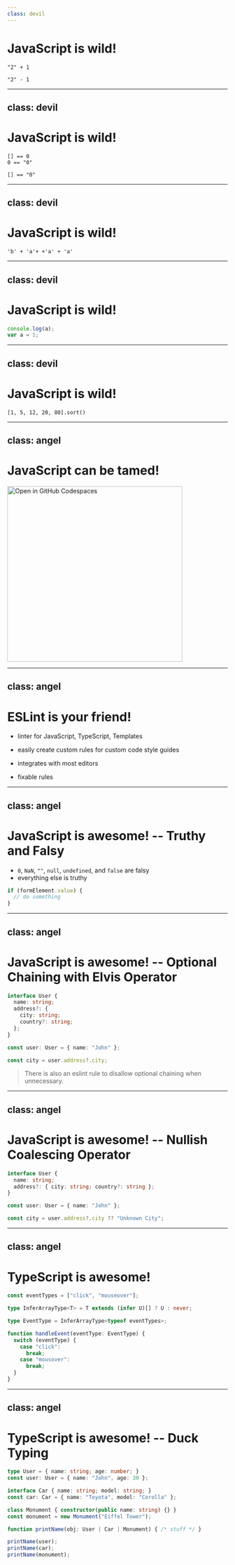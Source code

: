 ```yaml
---
class: devil
---
```


# JavaScript is wild!

```jseval {monaco-run} { autorun:false }
"2" + 1
```

<div class="min-h-12"></div>

```jseval {monaco-run} { autorun:false }
"2" - 1
```

<!--
NOTES
-->

---
class: devil
---

# JavaScript is wild!

```jseval {monaco-run} { autorun:false }
[] == 0
0 == "0"
```

<div class="min-h-12"></div>

```jseval {monaco-run} { autorun:false }
[] == "0"
```

<!--
NOTES
-->

---
class: devil
---

# JavaScript is wild!

```jseval {monaco-run} { autorun:false }
'b' + 'a'+ +'a' + 'a'
```

<!--
NOTES
-->

---
class: devil
---

# JavaScript is wild!

```js {monaco-run} { autorun:false }
console.log(a);
var a = 1;
```

<!--
uncomment line with var -> ERROR
-->

---
class: devil
---

# JavaScript is wild!

```jseval {monaco-run} { autorun:false }
[1, 5, 12, 20, 80].sort()
```

<!--
scrambles order

A: Wow, a lot of effort for this presentation! What is this based on?
-->

---
class: angel
---

# JavaScript can be tamed!

<a href="https://codespaces.new/dhhyi/javascript-fullstack-temptation/tree/examples/weirdness?quickstart=1&file=example.js" target="_blank" class="m-auto h-full block flex justify-center items-center">
  <img src="https://github.com/codespaces/badge.svg" alt="Open in GitHub Codespaces" width="400">
</a>

<!-- TODO: extend example with typescript linting to check with https://typescript-eslint.io/rules/require-array-sort-compare/ -->

<!--
Fix code using eslint in GitHub Codespaces
(JS Web IDE, btw.)
-->

---
class: angel
---

# ESLint is your friend!

- linter for JavaScript, TypeScript, Templates

- easily create custom rules for custom code style guides

- integrates with most editors

- fixable rules

<!-- TODO: add ESLint logo -->

<!--
NOTES
-->

---
class: angel
---

# JavaScript is awesome! -- Truthy and Falsy

- `0`, `NaN`, `""`, `null`, `undefined`, and `false` are falsy
- everything else is truthy

```js {monaco}
if (formElement.value) {
  // do something
}
```

---
class: angel
---

# JavaScript is awesome! -- Optional Chaining with Elvis Operator

```ts {monaco}
interface User {
  name: string;
  address?: {
    city: string;
    country?: string;
  };
}

const user: User = { name: "John" };

const city = user.address?.city;
```

<v-click>

> There is also an eslint rule to disallow optional chaining when unnecessary.

</v-click>

---
class: angel
---

# JavaScript is awesome! -- Nullish Coalescing Operator

```ts {monaco}
interface User {
  name: string;
  address?: { city: string; country?: string };
}

const user: User = { name: "John" };

const city = user.address?.city ?? "Unknown City";
```

---
class: angel
---

# TypeScript is awesome!

```ts {monaco}
const eventTypes = ["click", "mouseover"];

type InferArrayType<T> = T extends (infer U)[] ? U : never;

type EventType = InferArrayType<typeof eventTypes>;

function handleEvent(eventType: EventType) {
  switch (eventType) {
    case "click":
      break;
    case "mousover":
      break;
  }
}
```

---
class: angel
---

# TypeScript is awesome! -- Duck Typing

<!-- prettier-ignore -->
```ts {monaco} { editorOptions: { wordWrap: 'on' } }
type User = { name: string; age: number; }
const user: User = { name: "John", age: 30 };

interface Car { name: string; model: string; }
const car: Car = { name: "Toyota", model: "Corolla" };

class Monument { constructor(public name: string) {} }
const monument = new Monument("Eiffel Tower");

function printName(obj: User | Car | Monument) { /* stuff */ }

printName(user);
printName(car);
printName(monument);
```

<!--
NOTES
-->
